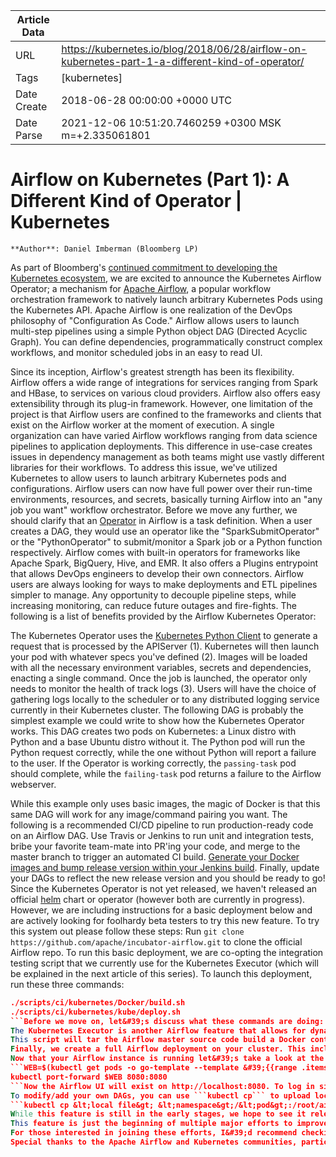 |             Article Data             ||
| ----------------- | ----------------- |
| URL               | https://kubernetes.io/blog/2018/06/28/airflow-on-kubernetes-part-1-a-different-kind-of-operator/        |
| Tags              | [kubernetes]       |
| Date Create       | 2018-06-28 00:00:00 &#43;0000 UTC |
| Date Parse        | 2021-12-06 10:51:20.7460259 &#43;0300 MSK m=&#43;2.335061801  |

# Airflow on Kubernetes (Part 1): A Different Kind of Operator | Kubernetes

	
	
	
	
	**Author**: Daniel Imberman (Bloomberg LP)
As part of Bloomberg&#39;s [continued commitment to developing the Kubernetes ecosystem](https://www.techatbloomberg.com/blog/bloomberg-awarded-first-cncf-end-user-award-contributions-kubernetes/), we are excited to announce the Kubernetes Airflow Operator; a mechanism for [Apache Airflow](https://airflow.apache.org/), a popular workflow orchestration framework to natively launch arbitrary Kubernetes Pods using the Kubernetes API.
Apache Airflow is one realization of the DevOps philosophy of &#34;Configuration As Code.&#34; Airflow allows users to launch multi-step pipelines using a simple Python object DAG (Directed Acyclic Graph). You can define dependencies, programmatically construct complex workflows, and monitor scheduled jobs in an easy to read UI.

Since its inception, Airflow&#39;s greatest strength has been its flexibility. Airflow offers a wide range of integrations for services ranging from Spark and HBase, to services on various cloud providers. Airflow also offers easy extensibility through its plug-in framework. However, one limitation of the project is that Airflow users are confined to the frameworks and clients that exist on the Airflow worker at the moment of execution. A single organization can have varied Airflow workflows ranging from data science pipelines to application deployments. This difference in use-case creates issues in dependency management as both teams might use vastly different libraries for their workflows.
To address this issue, we&#39;ve utilized Kubernetes to allow users to launch arbitrary Kubernetes pods and configurations. Airflow users can now have full power over their run-time environments, resources, and secrets, basically turning Airflow into an &#34;any job you want&#34; workflow orchestrator.
Before we move any further, we should clarify that an [Operator](https://airflow.apache.org/concepts.html#operators) in Airflow is a task definition. When a user creates a DAG, they would use an operator like the &#34;SparkSubmitOperator&#34; or the &#34;PythonOperator&#34; to submit/monitor a Spark job or a Python function respectively. Airflow comes with built-in operators for frameworks like Apache Spark, BigQuery, Hive, and EMR. It also offers a Plugins entrypoint that allows DevOps engineers to develop their own connectors.
Airflow users are always looking for ways to make deployments and ETL pipelines simpler to manage. Any opportunity to decouple pipeline steps, while increasing monitoring, can reduce future outages and fire-fights. The following is a list of benefits provided by the Airflow Kubernetes Operator:

The Kubernetes Operator uses the [Kubernetes Python Client](https://github.com/kubernetes-client/Python) to generate a request that is processed by the APIServer (1). Kubernetes will then launch your pod with whatever specs you&#39;ve defined (2). Images will be loaded with all the necessary environment variables, secrets and dependencies, enacting a single command. Once the job is launched, the operator only needs to monitor the health of track logs (3). Users will have the choice of gathering logs locally to the scheduler or to any distributed logging service currently in their Kubernetes cluster.
The following DAG is probably the simplest example we could write to show how the Kubernetes Operator works. This DAG creates two pods on Kubernetes: a Linux distro with Python and a base Ubuntu distro without it. The Python pod will run the Python request correctly, while the one without Python will report a failure to the user. If the Operator is working correctly, the ```passing-task``` pod should complete, while the ```failing-task``` pod returns a failure to the Airflow webserver.

While this example only uses basic images, the magic of Docker is that this same DAG will work for any image/command pairing you want. The following is a recommended CI/CD pipeline to run production-ready code on an Airflow DAG.
Use Travis or Jenkins to run unit and integration tests, bribe your favorite team-mate into PR&#39;ing your code, and merge to the master branch to trigger an automated CI build.
[Generate your Docker images and bump release version within your Jenkins build](https://getintodevops.com/blog/building-your-first-docker-image-with-jenkins-2-guide-for-developers).
Finally, update your DAGs to reflect the new release version and you should be ready to go!
Since the Kubernetes Operator is not yet released, we haven&#39;t released an official [helm](https://helm.sh/) chart or operator (however both are currently in progress). However, we are including instructions for a basic deployment below and are actively looking for foolhardy beta testers to try this new feature. To try this system out please follow these steps:
Run ```git clone https://github.com/apache/incubator-airflow.git``` to clone the official Airflow repo.
To run this basic deployment, we are co-opting the integration testing script that we currently use for the Kubernetes Executor (which will be explained in the next article of this series). To launch this deployment, run these three commands:
```sed -ie &#34;s/KubernetesExecutor/LocalExecutor/g&#34; scripts/ci/kubernetes/kube/configmaps.yaml
./scripts/ci/kubernetes/Docker/build.sh
./scripts/ci/kubernetes/kube/deploy.sh
```Before we move on, let&#39;s discuss what these commands are doing:
The Kubernetes Executor is another Airflow feature that allows for dynamic allocation of tasks as idempotent pods. The reason we are switching this to the LocalExecutor is simply to introduce one feature at a time. You are more then welcome to skip this step if you would like to try the Kubernetes Executor, however we will go into more detail in a future article.
This script will tar the Airflow master source code build a Docker container based on the Airflow distribution
Finally, we create a full Airflow deployment on your cluster. This includes Airflow configs, a postgres backend, the webserver &#43; scheduler, and all necessary services between. One thing to note is that the role binding supplied is a cluster-admin, so if you do not have that level of permission on the cluster, you can modify this at scripts/ci/kubernetes/kube/airflow.yaml
Now that your Airflow instance is running let&#39;s take a look at the UI! The UI lives in port 8080 of the Airflow pod, so simply run
```WEB=$(kubectl get pods -o go-template --template &#39;{{range .items}}{{.metadata.name}}{{&#34;\n&#34;}}{{end}}&#39; | grep &#34;airflow&#34; | head -1)
kubectl port-forward $WEB 8080:8080
```Now the Airflow UI will exist on http://localhost:8080. To log in simply enter ```airflow```/```airflow``` and you should have full access to the Airflow web UI.
To modify/add your own DAGs, you can use ```kubectl cp``` to upload local files into the DAG folder of the Airflow scheduler. Airflow will then read the new DAG and automatically upload it to its system. The following command will upload any local file into the correct directory:
```kubectl cp &lt;local file&gt; &lt;namespace&gt;/&lt;pod&gt;:/root/airflow/dags -c scheduler```
While this feature is still in the early stages, we hope to see it released for wide release in the next few months.
This feature is just the beginning of multiple major efforts to improves Apache Airflow integration into Kubernetes. The Kubernetes Operator has been merged into the [1.10 release branch of Airflow](https://github.com/apache/incubator-airflow/tree/v1-10-test) (the executor in experimental mode), along with a fully k8s native scheduler called the Kubernetes Executor (article to come). These features are still in a stage where early adopters/contributers can have a huge influence on the future of these features.
For those interested in joining these efforts, I&#39;d recommend checkint out these steps:
Special thanks to the Apache Airflow and Kubernetes communities, particularly Grant Nicholas, Ben Goldberg, Anirudh Ramanathan, Fokko Dreisprong, and Bolke de Bruin, for your awesome help on these features as well as our future efforts.


	

	


